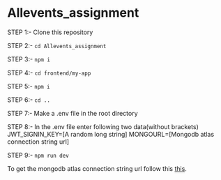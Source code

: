 # Allevents_assignment

STEP 1:-
Clone this repository

STEP 2:-
`cd Allevents_assignment`

STEP 3:-
`npm i`

STEP 4:-
`cd frontend/my-app`

STEP 5:-
`npm i`

STEP 6:-
`cd ..`

STEP 7:-
Make a .env file in the root directory

STEP 8:-
In the .env file enter following two data(without brackets)
JWT_SIGNIN_KEY=[A random long string]
MONGOURL=[Mongodb atlas connection string url]

STEP 9:-
`npm run dev`

To get the mongodb atlas connection string url follow this [this](https://studio3t.com/knowledge-base/articles/connect-to-mongodb-atlas/).
